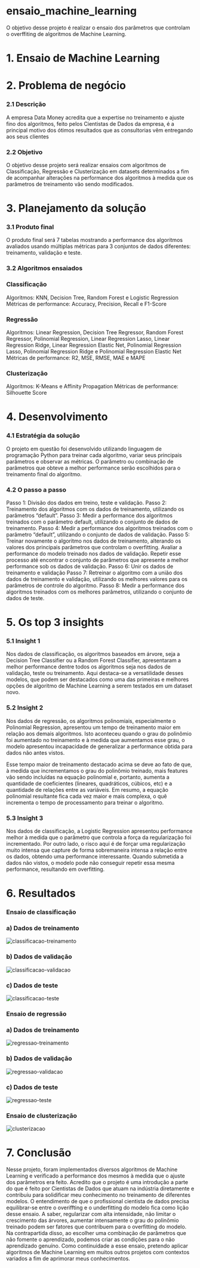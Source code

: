 # ensaio_machine_learning

O objetivo desse projeto é realizar o ensaio dos parâmetros que controlam o overffiting de algoritmos de Machine Learning.

# 1. Ensaio de Machine Learning 

# 2.	Problema de negócio

### 2.1 Descrição
 A empresa Data Money acredita que a expertise no treinamento e ajuste fino dos algoritmos, feito pelos Cientistas de Dados da empresa, é a principal motivo dos ótimos resultados que as consultorias vêm entregando aos seus clientes
### 2.2 Objetivo
 O objetivo desse projeto será realizar ensaios com algoritmos de Classificação, Regressão e Clusterização em datasets determinados a fim de acompanhar alterações na performance dos algoritmos à medida que os parâmetros de treinamento vão sendo modificados. 

# 3.	Planejamento da solução

### 3.1	Produto final
O produto final será 7 tabelas mostrando a performance dos algoritmos avaliados usando múltiplas métricas para 3 conjuntos de dados diferentes: treinamento, validação e teste.

### 3.2	Algoritmos ensaiados

### Classificação 

Algoritmos: KNN, Decision Tree, Random Forest e Logistic Regression
Métricas de performance: Accuracy, Precision, Recall e F1-Score

### Regressão
Algoritmos: Linear Regression, Decision Tree Regressor, Random Forest Regressor, Polinomial Regression, Linear Regression Lasso, Linear Regression Ridge, Linear Regression Elastic Net, Polinomial Regression Lasso, Polinomial Regression Ridge e Polinomial Regression Elastic Net
Métricas de performance: R2, MSE, RMSE, MAE e MAPE

### Clusterização
Algoritmos: K-Means e Affinity Propagation
Métricas de performance: Silhouette Score



# 4.	Desenvolvimento

### 4.1	Estratégia da solução 
O projeto em questão foi desenvolvido utilizando linguagem de programação Python para treinar cada algoritmo, variar seus principais parâmetros e observar as métricas. O parâmetro ou combinação de parâmetros que obteve a melhor performance serão escolhidos para o treinamento final do algoritmo. 

### 4.2     O passo a passo
Passo 1: Divisão dos dados em treino, teste e validação.
Passo 2: Treinamento dos algoritmos com os dados de treinamento, utilizando os parâmetros “default”. 
Passo 3: Medir a performance dos algoritmos treinados com o parâmetro default, utilizando o conjunto de dados de treinamento.
Passo 4: Medir a performance dos algoritmos treinados com o parâmetro “default”, utilizando o conjunto de dados de validação. 
Passo 5: Treinar novamente o algoritmo nos dados de treinamento, alterando os valores dos principais parâmetros que controlam o overfitting. Avaliar a performance do modelo treinado nos dados de validação. Repetir esse processo até encontrar o conjunto de parâmetros que apresente a melhor performance sob os dados de validação. 
Passo 6: Unir os dados de treinamento e validação 
Passo 7: Retreinar o algoritmo com a união dos dados de treinamento e validação, utilizando os melhores valores para os parâmetros de controle do algoritmo.
Passo 8: Medir a performance dos algoritmos treinados com os melhores parâmetros, utilizando o conjunto de dados de teste. 

# 5.	Os top 3 insights

### 5.1	Insight 1
Nos dados de classificação, os algoritmos baseados em árvore, seja a Decision Tree Classifier ou a Random Forest Classifier, apresentaram a melhor performance dentre todos os algoritmos seja nos dados de validação, teste ou treinamento. Aqui destaca-se a versatilidade desses modelos, que podem ser destacados como uma das primeiras e melhores opções de algoritmo de Machine Learning a serem testados em um dataset novo.

### 5.2	Insight 2

Nos dados de regressão, os algoritmos polinomiais, especialmente o Polinomial Regression, apresentou um tempo de treinamento maior em relação aos demais algoritmos. Isto aconteceu quando o grau do polinômio foi aumentado no treinamento e à medida que aumentamos esse grau, o modelo apresentou incapacidade de generalizar a performance obtida para dados não antes vistos. 

Esse tempo maior de treinamento destacado acima se deve ao fato de que, à medida que incrementamos o grau do polinômio treinado, mais features vão sendo incluídas na equação polinomial e, portanto, aumenta a quantidade de  coeficientes (lineares, quadráticos, cúbicos, etc) e a quantidade de relações entre as variáveis. Em resumo, a equação polinomial resultante fica cada vez maior e mais complexa, o quê incrementa o tempo de processamento para treinar o algoritmo. 

### 5.3	Insight 3 
Nos dados de classificação, a Logistic Regression apresentou performance melhor à medida que o parâmetro que controla a força da regularização foi incrementado. Por outro lado, o risco aqui é de forçar uma regularização muito intensa que capture de forma sobremaneira intensa a relação entre os dados, obtendo uma performance interessante. Quando submetida a dados não vistos, o modelo pode não conseguir repetir essa mesma performance, resultando em overfitting.


# 6.	Resultados

### Ensaio de classificação 

### a)	Dados de treinamento

![classificacao-treinamento](img/classificacao_dados_treinamento.png)
 

### b)	Dados de validação 
 
![classificacao-validacao](img/classificacao_dados_validacao.png)


### c)	Dados de teste
 
![classificacao-teste](img/classificacao_dados_teste.png)


### Ensaio de regressão 

### a)	Dados de treinamento

 ![regressao-treinamento](img/regressao_dados_treinamento.png)


### b)	Dados de validação 
 
![regressao-validacao](img/regressao_dados_validacao.png)



### c)	Dados de teste

 ![regressao-teste](img/regressao_dados_teste.png)



### Ensaio de clusterização 

 ![clusterizacao](img/clusterizacao.png)


# 7.	Conclusão

Nesse projeto, foram implementados diversos algoritmos de Machine Learning e verificado a performance dos mesmos à medida que o ajuste dos parâmetros era feito. Acredito que o projeto é uma introdução a parte do que é feito por Cientistas de Dados que atuam na indústria diretamente e contribuiu para solidificar meu conhecimento no treinamento de diferentes modelos. 
O entendimento de que o profissional cientista de dados precisa equilibrar-se entre o overiffting e o underfitting do modelo fica como lição desse ensaio. A saber, regularizar com alta intensidade, não limitar o crescimento das árvores, aumentar intensamente o grau do polinômio treinado podem ser fatores que contribuem para o overfitting do modelo. Na contrapartida disso, ao escolher uma combinação de parâmetros que não fomente o aprendizado, podemos criar as condições para o não aprendizado genuíno.
Como continuidade a esse ensaio, pretendo aplicar algoritmos de Machine Learning em muitos outros projetos com contextos variados a fim de aprimorar meus conhecimentos.

